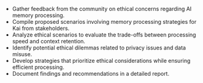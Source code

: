 - Gather feedback from the community on ethical concerns regarding AI memory processing.
- Compile proposed scenarios involving memory processing strategies for Kai from stakeholders.
- Analyze ethical scenarios to evaluate the trade-offs between processing speed and context retention.
- Identify potential ethical dilemmas related to privacy issues and data misuse.
- Develop strategies that prioritize ethical considerations while ensuring efficient processing.
- Document findings and recommendations in a detailed report.